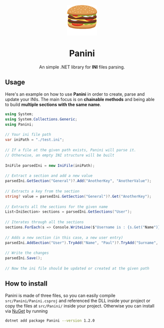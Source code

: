<p align="center">
  <img alt="Panini" src="./src/Panini/assets/icon.png" width="100" />
</p>
<h1 align="center">
  Panini 
</h1>

<p align="center">
  An simple .NET library for <b>INI</b> files parsing.
</p>

## Usage

Here's an example on how to use **Panini** in order to create, parse and update your INIs. The main focus is on **chainable methods** and being able to build **multiple sections with the same name**.

```cs
using System;
using System.Collections.Generic;
using Panini;

// Your ini file path
var iniPath = "./test.ini";

// If a file at the given path exists, Panini will parse it.
// Otherwise, an empty INI structure will be built

IniFile parsedIni = new IniFile(iniPath);

// Extract a section and add a new value
parsedIni.GetSection("General")?.Add("AnotherKey", "AnotherValue");

// Extracts a key from the section
string? value = parsedIni.GetSection("General")?.Get("AnotherKey");

// Extracts all the sections for the given name
List<IniSection> sections = parsedIni.GetSections("User");

// Iterates through all the sections
sections.ForEach(s => Console.WriteLine($"Username is : {s.Get("Name")}"));

// Adds a new section (in this case, a new user entry)
parsedIni.AddSection("User").TryAdd("Name", "Paul")?.TryAdd("Surname", "Jacob");

// Write the changes
parsedIni.Save();

// Now the ini file should be updated or created at the given path
```

## How to install

Panini is made of three files, so you can easily compile `src/Panini/Panini.csproj` and referenced the DLL inside your project or copy the files at `src/Panini/` inside your project. Otherwise you can install via [NuGet](https://www.nuget.org/packages/Panini/) by running

```bash
dotnet add package Panini --version 1.2.0
```
